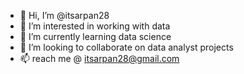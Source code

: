 - 👋 Hi, I’m @itsarpan28
- 👀 I’m interested in working with data
- 🌱 I’m currently learning data science
- 💞️ I’m looking to collaborate on data analyst projects
- 📫 reach me @ itsarpan28@gmail.com

<!---
itsarpan28/itsarpan28 is a ✨ special ✨ repository because its `README.md` (this file) appears on your GitHub profile.
You can click the Preview link to take a look at your changes.
--->
